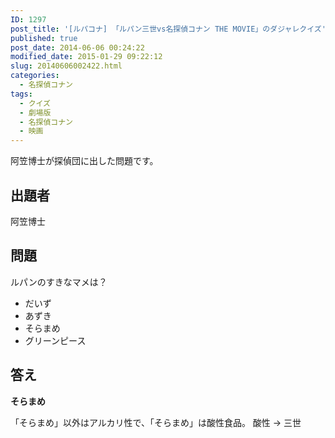 ```yaml
---
ID: 1297
post_title: '[ルパコナ] 「ルパン三世vs名探偵コナン THE MOVIE」のダジャレクイズ'
published: true
post_date: 2014-06-06 00:24:22
modified_date: 2015-01-29 09:22:12
slug: 20140606002422.html
categories:
  - 名探偵コナン
tags:
  - クイズ
  - 劇場版
  - 名探偵コナン
  - 映画
---
```

阿笠博士が探偵団に出した問題です。
<!--more-->
<h2>出題者</h2>
阿笠博士

<h2>問題</h2>
ルパンのすきなマメは？
<ul>
  <li>だいず</li>
  <li>あずき</li>
  <li>そらまめ</li>
  <li>グリーンピース</li>
</ul>

<h2>答え</h2>
<strong>そらまめ</strong>

「そらまめ」以外はアルカリ性で、「そらまめ」は酸性食品。
酸性 → 三世